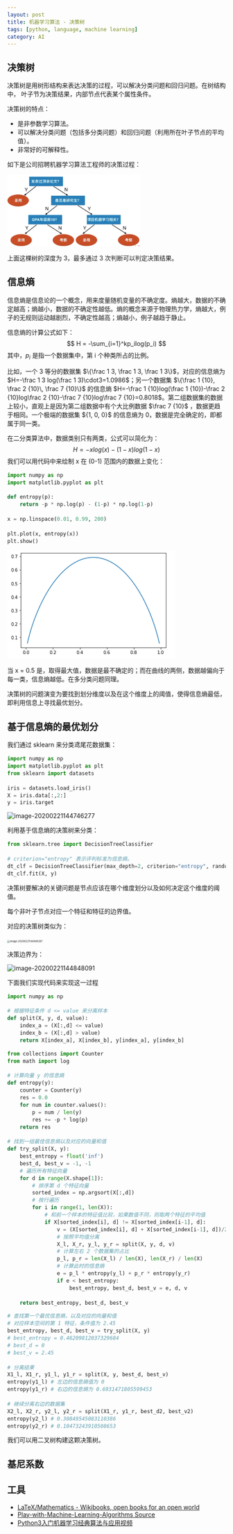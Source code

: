```yaml
---
layout: post
title: 机器学习算法 - 决策树
tags: [python, language, machine learning]
category: AI
---
```


## 决策树

决策树是用树形结构来表达决策的过程，可以解决分类问题和回归问题。在树结构中， 叶子节为决策结果，内部节点代表某个属性条件。

决策树的特点：

- 是非参数学习算法。
- 可以解决分类问题（包括多分类问题）和回归问题（利用所在叶子节点的平均值）。
- 非常好的可解释性。

如下是公司招聘机器学习算法工程师的决策过程：

<img src="../resources/images/image-20200221144424228.png" alt="image-20200221144424228" style="zoom:30%;" />

上面这棵树的深度为 3，最多通过 3 次判断可以判定决策结果。

## 信息熵

信息熵是信息论的一个概念，用来度量随机变量的不确定度。熵越大，数据的不确定越高；熵越小，数据的不确定性越低。熵的概念来源于物理热力学，熵越大，例子的无规则运动越剧烈，不确定性越高；熵越小，例子越趋于静止。

信息熵的计算公式如下：
$$
H = -\sum_{i=1}^kp_ilog(p_i)
$$
其中，$p_i$ 是指一个数据集中，第 i 个种类所占的比例。

比如，一个 3 等分的数据集 $\{\frac 1 3, \frac 1 3, \frac 1 3\}$，对应的信息熵为 $H=-\frac 1 3 log(\frac 1 3)\cdot3=1.0986$；另一个数据集 $\{\frac 1 {10}, \frac 2 {10}\, \frac 7 {10}\}$ 的信息熵 $H=-\frac 1 {10}log(\frac 1 {10})-\frac 2 {10}log\frac 2 {10}-\frac 7 {10}log\frac 7 {10}=0.8018$。第二组数据集的数据上较小，直观上是因为第二组数据中有个大比例数据 $\frac 7 {10}$ ，数据更趋于相同。一个极端的数据集 $\{1, 0, 0}\$ 的信息熵为 0，数据是完全确定的，即都属于同一类。

在二分类算法中，数据类别只有两类，公式可以简化为：
$$
H = -xlog(x)-(1-x)log(1-x)
$$
我们可以用代码中来绘制 x 在 (0-1) 范围内的数据上变化：

```python
import numpy as np
import matplotlib.pyplot as plt

def entropy(p):
    return -p * np.log(p) - (1-p) * np.log(1-p)
  
x = np.linspace(0.01, 0.99, 200)

plt.plot(x, entropy(x))
plt.show()
```

![image-20200221175123233](../resources/images/image-20200221175123233.png)

当  x = 0.5 是，取得最大值，数据是最不确定的；而在曲线的两侧，数据越偏向于每一类，信息熵越低。在多分类问题同理。

决策树的问题演变为要找到划分维度以及在这个维度上的阈值，使得信息熵最低，即利用信息上寻找最优划分。

## 基于信息熵的最优划分

我们通过 sklearn 来分类鸢尾花数据集：

```python
import numpy as np
import matplotlib.pyplot as plt
from sklearn import datasets

iris = datasets.load_iris()
X = iris.data[:,2:]
y = iris.target
```

![image-20200221144746277](file:///Users/feiq/Documents/dev/johnnyfee.github.io/source/resources/images/image-20200221144746277.png?lastModify=1582294789)

利用基于信息熵的决策树来分类：

```python
from sklearn.tree import DecisionTreeClassifier

# criterion="entropy" 表示评判标准为信息熵。
dt_clf = DecisionTreeClassifier(max_depth=2, criterion="entropy", random_state=42)
dt_clf.fit(X, y)
```

决策树要解决的关键问题是节点应该在哪个维度划分以及如何决定这个维度的阈值。

每个非叶子节点对应一个特征和特征的边界值。

对应的决策树类似为：

<img src="file:///Users/feiq/Documents/dev/johnnyfee.github.io/source/resources/images/image-20200221144946287.png?lastModify=1582294789" alt="image-20200221144946287" style="zoom:40%;" />

决策边界为：

![image-20200221144848091](file:///Users/feiq/Documents/dev/johnnyfee.github.io/source/resources/images/image-20200221144848091.png?lastModify=1582294789)



下面我们实现代码来实现这一过程

```python
import numpy as np

# 根据特征条件 d <= value 来分离样本
def split(X, y, d, value):
    index_a = (X[:,d] <= value)
    index_b = (X[:,d] > value)
    return X[index_a], X[index_b], y[index_a], y[index_b]
```

```python
from collections import Counter
from math import log

# 计算向量 y 的信息熵
def entropy(y):
    counter = Counter(y)
    res = 0.0
    for num in counter.values():
        p = num / len(y)
        res += -p * log(p)
    return res

# 找到一组最佳信息熵以及对应的向量和值
def try_split(X, y):  
    best_entropy = float('inf')
    best_d, best_v = -1, -1
    # 遍历所有特征向量
    for d in range(X.shape[1]):
      	# 排序第 d 个特征向量
        sorted_index = np.argsort(X[:,d])
        # 按行遍历
        for i in range(1, len(X)):
          	# 和前一个样本的特征值比较，如果数值不同，则取两个特征的平均值
            if X[sorted_index[i], d] != X[sorted_index[i-1], d]:
                v = (X[sorted_index[i], d] + X[sorted_index[i-1], d])/2
                # 按照平均值分离
                X_l, X_r, y_l, y_r = split(X, y, d, v)
                # 计算左右 2 个数据集的占比
                p_l, p_r = len(X_l) / len(X), len(X_r) / len(X)
                # 计算此时的信息熵
                e = p_l * entropy(y_l) + p_r * entropy(y_r)
                if e < best_entropy:
                    best_entropy, best_d, best_v = e, d, v
                
    return best_entropy, best_d, best_v
```

```python
# 查找第一个最优信息熵，以及对应的向量和值
# 对应样本空间的第 1 特征，条件值为 2.45
best_entropy, best_d, best_v = try_split(X, y)
# best_entropy = 0.46209812037329684
# best_d = 0
# best_v = 2.45

# 分离结果
X1_l, X1_r, y1_l, y1_r = split(X, y, best_d, best_v)
entropy(y1_l) # 左边的信息熵值为 0
entropy(y1_r) # 右边的信息熵为 0.6931471805599453

# 继续分离右边的数据集
X2_l, X2_r, y2_l, y2_r = split(X1_r, y1_r, best_d2, best_v2)
entropy(y2_l) # 0.30849545083110386
entropy(y2_r) # 0.10473243910508653
```

我们可以用二叉树构建这颗决策树。

## 基尼系数

## 工具

- [LaTeX/Mathematics - Wikibooks, open books for an open world](https://en.wikibooks.org/wiki/LaTeX/Mathematics)
- [Play-with-Machine-Learning-Algorithms Source](https://github.com/liuyubobobo/Play-with-Machine-Learning-Algorithms)
- [Python3入门机器学习经典算法与应用视频](https://coding.imooc.com/class/chapter/169.html#Anchor)
